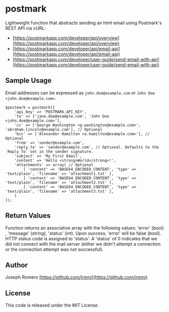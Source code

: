 # postmark

Lightweight function that abstracts sending an html email using Postmark's REST API via cURL:

* [https://postmarkapp.com/developer/api/overview](https://postmarkapp.com/developer/api/overview)
* [https://postmarkapp.com/developer/api/email-api](https://postmarkapp.com/developer/api/email-api)
* [https://postmarkapp.com/developer/user-guide/send-email-with-api](https://postmarkapp.com/developer/user-guide/send-email-with-api)

## Sample Usage

Email addresses can be expressed as `john.doe@example.com` or `John Doe <john.doe@example.com>`.

```
$postmark = postmark([
    'api_key' => 'POSTMARK_API_KEY', 
    'to' => ['jane.doe@example.com', 'John Doe <john.doe@example.com>'],
    'cc' => ['George Washington <g.washington@example.com>', 'abraham.lincoln@example.com'], // Optional
    'bcc' => ['Alexander Hamilton <a.hamilton@example.com>'], // Optional
    'from' => 'sender@example.com',
    'reply_to' => 'sender@example.com', // Optional. Defaults to the `Reply To` set in the sender signature.
    'subject' => 'My First Email',
    'content' => 'Hello <strong>World</strong>!',
    'attachments' => array( // Optional	
        [ 'content' => 'BASE64_ENCODED_CONTENT', 'type' => 'text/plain', 'filename' => 'attachment1.txt' ], 
        [ 'content' => 'BASE64_ENCODED_CONTENT', 'type' => 'text/plain', 'filename' => 'attachment2.txt' ], 
        [ 'content' => 'BASE64_ENCODED_CONTENT', 'type' => 'text/plain', 'filename' => 'attachment3.txt' ], 
    )
]);
```
## Return Values
Function returns an associative array with the following values: 'error' (bool) , 'message' (string), 'status' (int). Upon success, 'error' will be false (bool). HTTP status code is assigned to 'status'. A 'status' of 0 indicates that we did not connect with the mail server (either we didn't attempt a connection or the connection attempt was not successful).

## Author
Joseph Romero
[https://github.com/jrmro](https://github.com/jrmro)

## License
This code is released under the MIT License.


